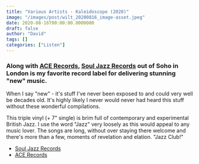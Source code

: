 ```yaml
---
title: "Various Artists - Kaleidoscope (2020)"
image: "/images/post/wilt_20200816_image-asset.jpeg"
date: 2020-08-16T00:00:00.0000000
draft: false
author: "David"
tags: []
categories: ["Listen"]
---
```

### Along with [ACE Records](https://acerecords.co.uk/), [Soul Jazz Records](https://soundsoftheuniverse.com/sjr) out of Soho in London is my favorite record label for delivering stunning "new" music.   
  
When I say "new" - it's stuff I've never been exposed to and could very well be decades old. It's highly likely I never would never had heard this stuff without these wonderful compilations.   
  
This triple vinyl (+ 7" single) is brim full of contemporary and experimental British Jazz. I use the word "Jazz" very loosely as this would appeal to any music lover. The songs are long, without over staying there welcome and there's more than a few, moments of revelation and elation. "Jazz Club!"    

-  [Soul Jazz Records](https://soundsoftheuniverse.com/sjr)
-  [ACE Records](https://acerecords.co.uk/)